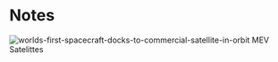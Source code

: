 # Notes

![worlds-first-spacecraft-docks-to-commercial-satellite-in-orbit](https://user-images.githubusercontent.com/95841132/147864259-04284e24-f7b4-45fc-9ca3-ab8ee8509877.jpg)
MEV Satelittes
